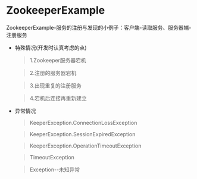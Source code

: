 # ZookeeperExample
ZookeeperExample-服务的注册与发现的小例子：客户端-读取服务、服务器端-注册服务

* 特殊情况(开发时认真考虑的点)
  
    > 1.Zookeeper服务器宕机
    
    > 2.注册的服务器宕机
    
    > 3.出现重复的注册服务
    
    > 4.宕机后连接再重新建立
    

* 异常情况
  
    > KeeperException.ConnectionLossException
    
    > KeeperException.SessionExpiredException
    
    > KeeperException.OperationTimeoutException
    
    > TimeoutException
    
    > Exception--未知异常
